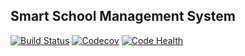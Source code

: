 ## Smart School Management System ##

[![Build Status](https://travis-ci.org/django-school-management/ssms.svg?branch=master)](https://travis-ci.org/django-school-management/ssms) [![Codecov](https://img.shields.io/codecov/c/github/django-school-management/ssms.svg)](https://codecov.io/gh/django-school-management/ssms) [![Code Health](https://landscape.io/github/django-school-management/ssms/master/landscape.svg?style=flat)](https://landscape.io/github/django-school-management/ssms/master)
